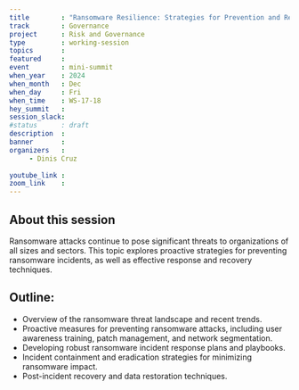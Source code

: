 ```yaml
---
title        : "Ransomware Resilience: Strategies for Prevention and Recovery(panel)"
track        : Governance
project      : Risk and Governance
type         : working-session
topics       : 
featured     :
event        : mini-summit
when_year    : 2024
when_month   : Dec
when_day     : Fri
when_time    : WS-17-18
hey_summit   : 
session_slack:
#status      : draft
description  :
banner       : 
organizers   :
     - Dinis Cruz
    
youtube_link : 
zoom_link    : 
---
```


## About this session
Ransomware attacks continue to pose significant threats to organizations of all sizes and sectors. This topic explores proactive strategies for preventing ransomware incidents, as well as effective response and recovery techniques.

## Outline:
- Overview of the ransomware threat landscape and recent trends.
- Proactive measures for preventing ransomware attacks, including user awareness training, patch management, and network segmentation.
- Developing robust ransomware incident response plans and playbooks.
- Incident containment and eradication strategies for minimizing ransomware impact.
- Post-incident recovery and data restoration techniques.
